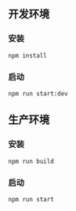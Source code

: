 
## 开发环境
### 安装
    npm install
### 启动
    npm run start:dev

## 生产环境
### 安装
    npm run build
### 启动
    npm run start
